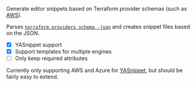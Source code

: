 Generate editor snippets based on Terraform provider schemas (such as
[AWS](https://github.com/terraform-providers/terraform-provider-aws/tree/master/aws)).

Parses [`terraform providers schema
-json`](https://www.terraform.io/docs/commands/providers/schema.html) and
creates snippet files based on the JSON.

- [x] YASnippet support
- [x] Support templates for multiple engines
- [ ] Only keep required attributes

Currently only supporting AWS and Azure for
[YASnippet](https://github.com/joaotavora/yasnippet), but should be fairly easy
to extend.

